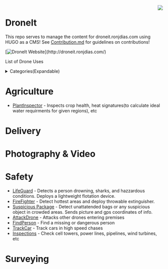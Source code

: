 
<img align="right" src="https://i.imgur.com/p8jenZt.png" style="width=15%">

# DroneIt
This repo serves to manage the content for droneit.ronjdias.com using HUGO as a CMS! See [Contribution.md](CONTRIBUTING.md) for guidelines on contributions! 

[![DroneIt Website](https://imgur.com/YFboEyr.png")](http://droneit.ronjdias.com/)


List of Drone Uses

<details>
<summary>Categories(Expandable)</summary>

* [Agriculture](#agriculture)
* [Delivery](#delivery)
* [Photography & Video](#photography--video)
* [Safety](#safety)
* [Surveying](#surveying)
</details>

# Agriculture
* [PlantInspector](uses/PlantInspector.md) - Inspects crop health, heat signatures(to calculate ideal water requirments for given regions), etc
# Delivery

# Photography & Video


# Safety
* [LifeGuard](uses/LifeGuard.md) - Detects a person drowning, sharks, and hazzardous conditions. Deploys a lightweight flotation device. 
* [FireFighter](uses/FireFighter.md) - Detect hottest areas and deploy throwable extinguisher.
* [Suspicious Package](uses/SuspiciousPackage.md) - Detect unattatended bags or any suspicious object in crowded areas. Sends picture and gps coordinates of info.
* [AttackDrone](uses/AttackDrone.md) - Attacks other drones entering premises
* [FindPerson](uses/FindPerson.md) - Find a missing or dangerous person
* [TrackCar](uses/TrackCar.md) - Track cars in high speed chases
* [Inspections](uses/Inspections.md) - Check cell towers, power lines, pipelines, wind turbines, etc


# Surveying

